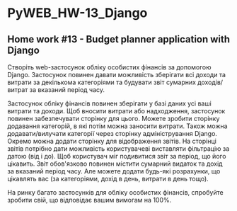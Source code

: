# PyWEB_HW-13_Django
## Home work #13 - Budget planner application with Django

Створіть web-застосунок обліку особистих фінансів за допомогою Django. Застосунок повинен давати можливість зберігати всі доходи та витрати за декількома категоріями та будувати звіт сумарних доходів/витрат за вказаний період часу.

Застосунок обліку фінансів повинен зберігати у базі даних усі ваші витрати та доходи. Щоб вносити витрати або надходження, застосунок повинен забезпечувати сторінку для цього. Можете зробити сторінку додавання категорій, в які потім можна заносити витрати. Також можна додавати/вилучати категорії через сторінку адміністрування Django. Окремо можна додати сторінку для відображення звітів. На сторінці звітів потрібно дати можливість користувачеві виставляти фільтрацію за датою (від і до). Щоб користувач міг подивитися звіт за період, що його цікавить. Звіт обов'язково повинен містити сумарний видаток та дохід за вказаний період часу. Але можете додати будь-які розрахунки, що цікавлять вас (за категоріями, дохід в день, витрати в день тощо).

На ринку багато застосунків для обліку особистих фінансів, спробуйте зробити свій, що відповідає вашим вимогам на 100%.
